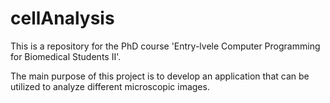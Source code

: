 # cellAnalysis

This is a repository for the PhD course 'Entry-lvele Computer Programming for Biomedical Students II'.

The main purpose of this project is to develop an application that can be utilized to analyze different microscopic images.
